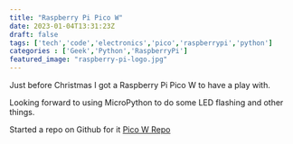 ```yaml
---
title: "Raspberry Pi Pico W"
date: 2023-01-04T13:31:23Z
draft: false
tags: ['tech','code','electronics','pico','raspberrypi','python']
categories : ['Geek','Python','RaspberryPi']
featured_image: "raspberry-pi-logo.jpg"
---
```

Just before Christmas I got a Raspberry Pi Pico W to have a play with.

Looking forward to using MicroPython to do some LED flashing and other things.

Started a repo on Github for it [Pico W Repo](https://github.com/alastairhm/pico_w)

